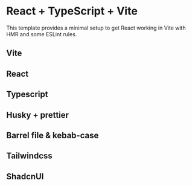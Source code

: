 # React + TypeScript + Vite

This template provides a minimal setup to get React working in Vite with HMR and some ESLint rules.

## Vite

## React

## Typescript

## Husky + prettier

## Barrel file & kebab-case

## Tailwindcss

## ShadcnUI
